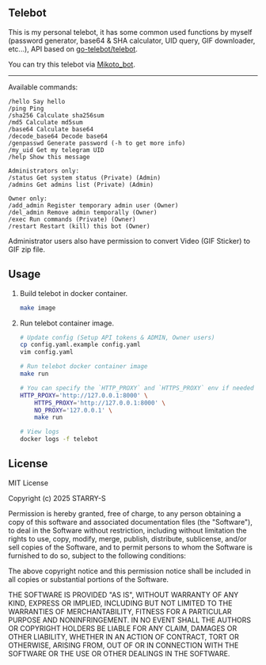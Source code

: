 ## Telebot

This is my personal telebot, it has some common used functions by myself (password generator, base64 & SHA calculator, UID query, GIF downloader, etc...), API based on [go-telebot/telebot](https://github.com/go-telebot/telebot).

You can try this telebot via [Mikoto_bot](https://t.me/Mikoto_bot).

----

Available commands:

```text
/hello Say hello
/ping Ping
/sha256 Calculate sha256sum
/md5 Calculate md5sum
/base64 Calculate base64
/decode_base64 Decode base64
/genpasswd Generate password (-h to get more info)
/my_uid Get my telegram UID
/help Show this message

Administrators only:
/status Get system status (Private) (Admin)
/admins Get admins list (Private) (Admin)

Owner only:
/add_admin Register temporary admin user (Owner)
/del_admin Remove admin temporally (Owner)
/exec Run commands (Private) (Owner)
/restart Restart (kill) this bot (Owner)
```

Administrator users also have permission to convert Video (GIF Sticker) to GIF zip file.

## Usage

1. Build telebot in docker container.

    ```bash
    make image
    ```

2. Run telebot container image.

    ```bash
    # Update config (Setup API tokens & ADMIN, Owner users)
    cp config.yaml.example config.yaml
    vim config.yaml

    # Run telebot docker container image
    make run

    # You can specify the `HTTP_PROXY` and `HTTPS_PROXY` env if needed
    HTTP_RPOXY='http://127.0.0.1:8000' \
        HTTPS_PROXY='http://127.0.0.1:8000' \
        NO_PROXY='127.0.0.1' \
        make run

    # View logs
    docker logs -f telebot
    ```

## License

MIT License

Copyright (c) 2025 STARRY-S

Permission is hereby granted, free of charge, to any person obtaining a copy
of this software and associated documentation files (the "Software"), to deal
in the Software without restriction, including without limitation the rights
to use, copy, modify, merge, publish, distribute, sublicense, and/or sell
copies of the Software, and to permit persons to whom the Software is
furnished to do so, subject to the following conditions:

The above copyright notice and this permission notice shall be included in all
copies or substantial portions of the Software.

THE SOFTWARE IS PROVIDED "AS IS", WITHOUT WARRANTY OF ANY KIND, EXPRESS OR
IMPLIED, INCLUDING BUT NOT LIMITED TO THE WARRANTIES OF MERCHANTABILITY,
FITNESS FOR A PARTICULAR PURPOSE AND NONINFRINGEMENT. IN NO EVENT SHALL THE
AUTHORS OR COPYRIGHT HOLDERS BE LIABLE FOR ANY CLAIM, DAMAGES OR OTHER
LIABILITY, WHETHER IN AN ACTION OF CONTRACT, TORT OR OTHERWISE, ARISING FROM,
OUT OF OR IN CONNECTION WITH THE SOFTWARE OR THE USE OR OTHER DEALINGS IN THE
SOFTWARE.
